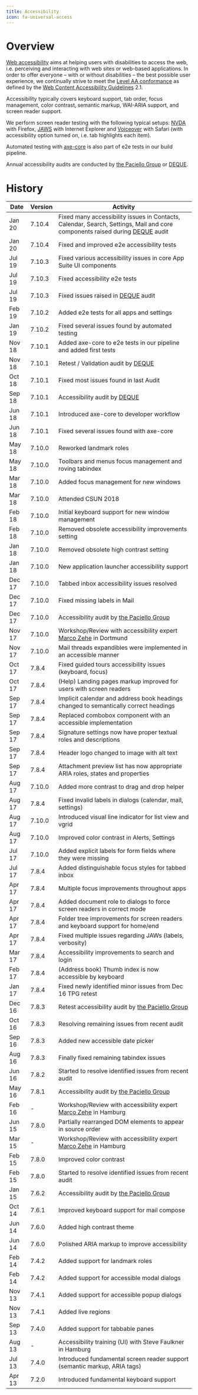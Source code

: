 ```yaml
---
title: Accessibility
icon: fa-universal-access
---
```


# Overview

[Web accessibility][WCAG-INTRO] aims at helping users with disabilities to access the web, i.e. perceiving and interacting with web sites or web-based applications. In order to offer everyone – with or without disabilities – the best possible user experience, we continually strive to meet the [Level AA conformance][WCAG-WAI] as defined by the [Web Content Accessibility Guidelines][WCAG-TR] 2.1. 

Accessibility typically covers keyboard support, tab order, focus management, color contrast, semantic markup, WAI-ARIA support, and screen reader support.

We perform screen reader testing with the following typical setups: [NVDA][NVDA] with Firefox, [JAWS][Jaws] with Internet Explorer and [Voiceover][VO] with Safari (with accessibility option turned on, i.e. tab highlights each item).

Automated testing with [axe-core][AXE] is also part of e2e tests in our build pipeline.

Annual accessibility audits are conducted by [the Paciello Group][TPG] or [DEQUE][DQ].

# History

Date   | Version | Activity
-------| --------| -----------------------------------------------------------------------
Jan 20 | 7.10.4  | Fixed many accessibility issues in Contacts, Calendar, Search, Settings, Mail and core components raised during [DEQUE][DQ] audit
Jan 20 | 7.10.4  | Fixed and improved e2e accessibility tests
Jul 19 | 7.10.3  | Fixed various accessibility issues in core App Suite UI components
Jul 19 | 7.10.3  | Fixed accessibility e2e tests
Jul 19 | 7.10.3  | Fixed issues raised in [DEQUE][DQ] audit
Feb 19 | 7.10.2  | Added e2e tests for all apps and settings
Jan 19 | 7.10.2  | Fixed several issues found by automated testing
Nov 18 | 7.10.1  | Added axe-core to e2e tests in our pipeline and added first tests
Nov 18 | 7.10.1  | Retest / Validation audit by [DEQUE][DQ]
Oct 18 | 7.10.1  | Fixed most issues found in last Audit
Sep 18 | 7.10.1  | Accessibility audit by [DEQUE][DQ]
Jun 18 | 7.10.1  | Introduced axe-core to developer workflow
Jun 18 | 7.10.1  | Fixed several issues found with axe-core
May 18 | 7.10.0  | Reworked landmark roles
May 18 | 7.10.0  | Toolbars and menus focus management and roving tabindex
Mar 18 | 7.10.0  | Added focus management for new windows
Mar 18 | 7.10.0  | Attended CSUN 2018
Feb 18 | 7.10.0  | Initial keyboard support for new window management
Feb 18 | 7.10.0  | Removed obsolete accessibility improvements setting
Jan 18 | 7.10.0  | Removed obsolete high contrast setting
Jan 18 | 7.10.0  | New application launcher accessibility support
Dec 17 | 7.10.0  | Tabbed inbox accessibility issues resolved
Dec 17 | 7.10.0  | Fixed missing labels in Mail
Dec 17 | 7.10.0  | Accessibility audit by [the Paciello Group][TPG]
Nov 17 | 7.10.0  | Workshop/Review with accessibility expert [Marco Zehe][MZ] in Dortmund
Nov 17 | 7.10.0  | Mail threads expandibles were implemented in an accessible manner
Oct 17 | 7.8.4   | Fixed guided tours accessibility issues (keyboard, focus)
Oct 17 | 7.8.4   | (Help) Landing pages markup improved for users with screen readers
Sep 17 | 7.8.4   | Implicit calendar and address book headings changed to semantically correct headings
Sep 17 | 7.8.4   | Replaced combobox component with an accessible implementation
Sep 17 | 7.8.4   | Signature settings now have proper textual roles and descriptions
Sep 17 | 7.8.4   | Header logo changed to image with alt text
Sep 17 | 7.8.4   | Attachment preview list has now appropriate ARIA roles, states and properties
Aug 17 | 7.10.0  | Added more contrast to drag and drop helper
Aug 17 | 7.8.4   | Fixed invalid labels in dialogs (calendar, mail, settings)
Aug 17 | 7.10.0  | Introduced visual line indicator for list view and vgrid
Aug 17 | 7.10.0  | Improved color contrast in Alerts, Settings
Jul 17 | 7.10.0  | Added explicit labels for form fields where they were missing
Jul 17 | 7.8.4   | Added distinguishable focus styles for tabbed inbox
Apr 17 | 7.8.4   | Multiple focus improvements throughout apps
Apr 17 | 7.8.4   | Added document role to dialogs to force screen readers in correct mode
Apr 17 | 7.8.4   | Folder tree improvements for screen readers and keyboard support for home/end
Apr 17 | 7.8.4   | Fixed multiple issues regarding JAWs (labels, verbosity)
Mar 17 | 7.8.4   | Accessibility improvements to search and login
Feb 17 | 7.8.4   | (Address book) Thumb index is now accessible by keyboard
Jan 17 | 7.8.4   | Fixed newly identified minor issues from Dec 16 TPG retest
Dec 16 | 7.8.3   | Retest accessibility audit by [the Paciello Group][TPG]
Oct 16 | 7.8.3   | Resolving remaining issues from recent audit
Sep 16 | 7.8.3   | Added new accessible date picker
Aug 16 | 7.8.3   | Finally fixed remaining tabindex issues
Jun 16 | 7.8.2   | Started to resolve identified issues from recent audit
May 16 | 7.8.1   | Accessibility audit by [the Paciello Group][TPG]
Feb 16 | -       | Workshop/Review with accessibility expert [Marco Zehe][MZ] in Hamburg
Jun 15 | 7.8.0   | Partially rearranged DOM elements to appear in source order
Mar 15 | -       | Workshop/Review with accessibility expert [Marco Zehe][MZ] in Hamburg
Feb 15 | 7.8.0   | Improved color contrast
Feb 15 | 7.8.0   | Started to resolve identified issues from recent audit
Jan 15 | 7.6.2   | Accessibility audit by [the Paciello Group][TPG]
Oct 14 | 7.6.1   | Improved keyboard support for mail compose
Jun 14 | 7.6.0   | Added high contrast theme
Jun 14 | 7.6.0   | Polished ARIA markup to improve accessibility
Feb 14 | 7.4.2   | Added support for landmark roles
Feb 14 | 7.4.2   | Added support for accessible modal dialogs
Nov 13 | 7.4.1   | Added support for accessible popup dialogs
Nov 13 | 7.4.1   | Added live regions
Sep 13 | 7.4.0   | Added support for tabbable panes
Aug 13 | -       | Accessibility training (UI) with Steve Faulkner in Hamburg
Jul 13 | 7.4.0   | Introduced fundamental screen reader support (semantic markup, ARIA tags)
Apr 13 | 7.2.0   | Introduced fundamental keyboard support

[WCAG-TR]: https://www.w3.org/TR/WCAG21/
[WCAG-WAI]: https://www.w3.org/WAI/WCAG2AA-Conformance
[WCAG-INTRO]: https://www.w3.org/WAI/intro/accessibility.php

[NVDA]: http://www.nvaccess.org/
[JAWS]: http://www.freedomscientific.com/Products/Blindness/JAWS
[VO]: http://www.apple.com/accessibility/osx/voiceover/
[AXE]: https://www.deque.com/axe/

[TPG]: https://www.paciellogroup.com/
[DQ]: https://www.deque.com
[MZ]: https://www.marcozehe.de/

